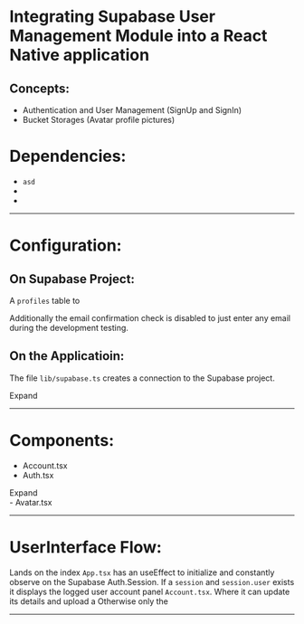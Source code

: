 # Integrating Supabase User Management Module into a React Native application


## Concepts:
- Authentication and User Management (SignUp and SignIn)
- Bucket Storages (Avatar profile pictures)

# Dependencies:
- ``asd`` 
- 
- 


-------------------------------------------------------------------------------

# Configuration:

## On Supabase Project:

A ``profiles`` table to 

Additionally the email confirmation check is disabled to just enter any email during the development testing.

## On the Applicatioin:

The file ``lib/supabase.ts`` creates a connection to the Supabase project.


<detaiils>
<summary>Expand</summary>

</details>


-------------------------------------------------------------------------------

# Components:
- Account.tsx
- Auth.tsx
<detaiils>
<summary>Expand</summary>

</details>
- Avatar.tsx

-------------------------------------------------------------------------------

# UserInterface Flow:

Lands on the index ``App.tsx`` has an useEffect to initialize and constantly observe on the Supabase Auth.Session.
If a ``session`` and ``session.user`` exists it displays the logged user account panel ``Account.tsx``. Where it can update its details and upload a 
Otherwise only the   

-------------------------------------------------------------------------------
